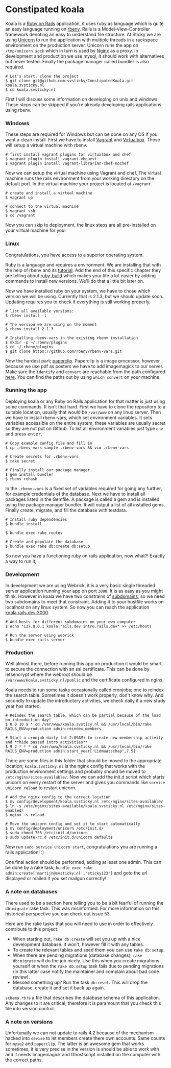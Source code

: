 # Constipated koala
Koala is a [Ruby on Rails](http://guides.rubyonrails.org/getting_started.html) application, it uses ruby as language which is quite an easy language running on [rbenv](https://github.com/rbenv/rbenv). Rails is a Model-View-Controller framework denoting an easy to understand file structure. At Sticky we are using [Unicorn](unicorn) to run the application with multiple threads in a rackspace environment on the production server. Unicorn runs the app on `/tmp/unicorn.sock` which in turn is used by [Nginx](koala.svsticky.nl)
 as a proxy. In development and production we use mysql, it should work with alternatives but never tested. Finally the package manager called bundler is also required.

 ```shell
 # Let's start; clone the project
 $ git clone git@github.com:svsticky/ConstipatedKoala.git koala.svsticky.nl
 $ cd koala.svsticky.nl
 ```

First I will discuss some information on developing on unix and windows. These steps can be skipped if you're already developing rails applications using rbenv.

### Windows
These steps are required for Windows but can be done on any OS if you want a clean install. First we have to install [Vagrant](http://www.vagrantup.com/downloads.html) and [Virtualbox](https://www.virtualbox.org/wiki/Downloads). These will setup a virtual machine with rbenv.

```shell
# first install vagrant plugins for virtualbox and chef
$ vagrant plugin install vagrant-vbguest
$ vagrant plugin install vagrant-librarian-chef-nochef
```

Now we can setup the virtual machine using Vagrant and chef. The virtual machine runs the rails environment from your working directory on the default port. In the virtual machine your project is located at `/vagrant`

```shell
# create and install a virtual machine
$ vagrant up

# connect to the virtual machine
$ vagrant ssh
$ cd /vagrant
```

Now you can skip to deployment, the linux steps are all pre-installed on your virtual machine for you!

### Linux
Congratulations, you have access to a superior operating system.

Ruby is a language and requires a environment. We are installing that with the help of rbenv and its [tutorial](https://github.com/rbenv/rbenv#basic-github-checkout). Add the end of this specific chapter they are telling about [ruby-build](https://github.com/rbenv/ruby-build#installing-as-an-rbenv-plugin-recommended) which makes your life a lot easier by adding commands to install new versions. We'll do that a little bit later on.

Now we have installed ruby on your system, we have to chose which version we will be using. Currently that is 2.1.3, but we should update soon. Updating requires you to check if everything is still working properly.

```shell
# list all available versions:
$ rbenv install -l

# The version we are using on the moment
$ rbenv install 2.1.3

# Installing rbenv-vars in the existing rbenv installation
$ mkdir -p ~/.rbenv/plugins
$ cd ~/.rbenv/plugins
$ git clone https://github.com/rbenv/rbenv-vars.git
```

Now the hardest part; [paperclip](https://github.com/thoughtbot/paperclip#image-processor). Paperclip is a image processor, however because we use pdf as posters we have to add imagemagick to our server. Make sure the `identify` and `convert` are reachable from the path configured [here](../environment.rb). You can find the paths out by using `which convert` on your machine.

### Running the app
Deploying koala or any Ruby on Rails application for that matter is just using some commands. It isn't that hard. First we have to clone the repository to a suitable location, usually that would be `/var/www` on any linux server. Then we have to install rbenv-vars, which set environment variables. It sets variables accessible on the entire system, these variables are usually secret so they are not put on Github. To list all environment variables just type `env` and press <kbd>enter</kbd>.

```shell
# Copy example config file and fill in
$ cp .rbenv-vars-sample .rbenv-vars && vim .rbenv-vars

# Create secrets for .rbenv-vars
$ rake secret

# Finally install our package manager
$ gem install bundler
$ rbenv rehash
```

In the `.rbenv-vars` is a fixed set of variables required for going any further, for example credentials of the database. Next we have to install all packages listed in the Gemfile. A package is called a gem and is installed using the package manager bundler. It will output a list of all installed gems. Finally create, migrate, and fill the database with testdata.

```shell
# Install ruby dependencies
$ bundle install

$ bundle exec rake routes

# Create and populate the database
$ bundle exec rake db:create db:setup
```

So now you have a functioning ruby on rails application, now what?! Exactly a way to run it;

### Development
In development we are using Webrick, it is a very basic single threaded server application running your app on port `3000`. It is as easy as you might think. However in koala we have two constrains of [subdomains](../routes.rb), so we need two subdomains to meet that constraint. Adding it to your hostfile works on localhost on any linux system. So now you can reach the application [koala.rails.dev:3000](http://koala.rails.dev:3000).

```shell
# Add hosts for different subdomains on your own computer
$ echo "127.0.0.1 koala.rails.dev intro.rails.dev" >> /etc/hosts

# Run the server using webrick
$ bundle exec rails server
```

### Production
Well almost there, before running this app on production it would be smart to secure the connection with an ssl certificate. This can be done by letsencrypt where the webroot should be `/var/www/koala.svsticky.nl/public` and the certificate configured in nginx.

Koala needs to run some tasks occasionally called cronjobs; one to reindex the search table. Sometimes it doesn't work properly, don't know why. And secondly to update the introductory activities, we check daily if a new study year has started.
```shell
# Reindex the search table, which can be partial because of the load on introduction day!
$ 0 0 10 9 * cd /var/www/koala.svsticy.nl && /usr/local/bin/rake RAILS_ENV=production admin:reindex_members

# Start a cronjob daily (at 2:09AM) to create new membership activity and **hide passed intro_activities**
$ 9 2 * * * cd /var/www/koala.svsticky.nl && /usr/local/bin/rake RAILS_ENV=production admin:start_year['Lidmaatschap',7.5]
```

There are some files in this folder that should be moved to the appropriate location; `koala.svsticky.nl` is the nginx config that works with the production environment settings and probably should be moved to `/etc/nginx/sites-available/`. Now we can add the init.d script which starts unicorn on every restart of the server and gives you commands like `service unicorn reload` to restart unicorn.

```shell
# Add the nginx config to the correct location
$ mv config/development/koala.svsticky.nl /etc/nginx/sites-available/
$ ln -s /etc/nginx/sites-available/koala.svsticky.nl /etc/nginx/sites-enabled/
$ nginx -s reload

# Move the unicorn config and set it to start automatically
$ mv config/deployment/unicorn /etc/init.d/
$ sudo chmod 755 /etc/init.d/unicorn
$ sudo update-rc.d /etc/init.d/unicorn defaults
```

Now run `sudo service unicorn start`, congratulations you are running a rails application! :)

One final action should be performed, adding at least one admin. This can be done by a rake task; `bundle exec rake admin:create['martijn@svsticky.nl','sticky123']` and goto the url displayed or mailed if you set mailgun correctly!

### A note on databases
There used to be a section here telling you to be a bit fearful of running the
`db:migrate` rake task. This was misinformed. For more information on this historical
perspective you can check out issue 53.

Here are the rake tasks that you will need to use in order to effectively contribute
to this project:

 - When starting out, `rake db:create` will set you up with a nice development
   database. It won't, however fill it with any tables.
 - To create the relevant tables and seed them you can use `rake db:setup`.
 - When there are pending migrations (database changes), `rake db:migrate` will do
   the job nicely. Use this when you create migrations yourself or when the
   `rake db:setup` task fails due to pending migrations (in this latter case notify
   the maintainer and complain about bad code review).
 - Messed something up? Run the task `db:reset`. This will drop the database, create
   it and set it back up again.

`schema.rb` is a file that describes the database schema of this application. Any
changes to it are critical, therefore it is paramount that you check this file into
version control.

### A note on versions
Unfortunatly we can not update to rails 4.2 because of the mechanism hacked into `devise` to let members create there own accounts. Same counts for `mysq2` and `paperclip`. The latter is an awesome gem that works sometimes, it is very precise in the version is should be able to work with and it needs Imagemagick and Ghostscript installed on the computer with the correct paths.
